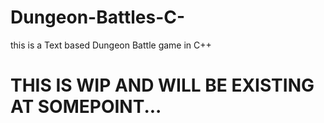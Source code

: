 # Dungeon-Battles-C-
this is a Text based Dungeon Battle game in C++


# THIS IS WIP AND WILL BE EXISTING AT SOMEPOINT...
